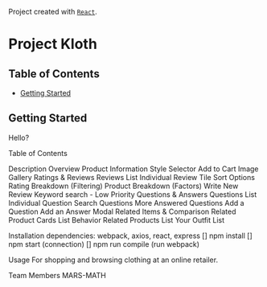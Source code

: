 Project created with [`React`](https://github.com/facebook/react).
# Project Kloth

## Table of Contents
  - [Getting Started](#getting-started)


## Getting Started
Hello?

Table of Contents


Description
  Overview
    Product Information
    Style Selector
    Add to Cart
    Image Gallery
  Ratings & Reviews
    Reviews List
    Individual Review Tile
    Sort Options
    Rating Breakdown (Filtering)
    Product Breakdown (Factors)
    Write New Review
    Keyword search - Low Priority
  Questions & Answers
    Questions List
    Individual Question
    Search Questions
    More Answered Questions
    Add a Question
    Add an Answer Modal
  Related Items & Comparison
    Related Product Cards
    List Behavior
    Related Products List
    Your Outfit List


Installation
  dependencies: webpack, axios, react, express
  [] npm install
  [] npm start (connection)
  [] npm run compile (run webpack)

Usage
  For shopping and browsing clothing at an online retailer.

Team Members
  MARS-MATH




